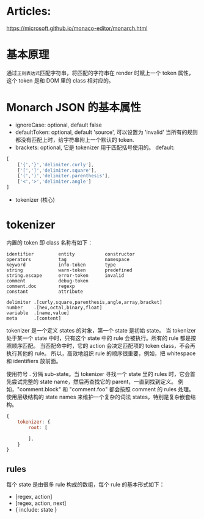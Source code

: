 
# Articles:

https://microsoft.github.io/monaco-editor/monarch.html




# 基本原理

通过`正则表达式`匹配字符串，将匹配的字符串在 render 时赋上一个 token 属性，这个 token 是和 DOM 里的 class 相对应的。


# Monarch JSON 的基本属性
* ignoreCase: optional, default false
* defaultToken: optional, default 'source', 可以设置为 'invalid'
当所有的规则都没有匹配上时，给字符串附上一个默认的 token.
* brackets: optional, 它是 tokenizer 用于匹配括号使用的。
default:
```js
[ 
    ['{','}','delimiter.curly'],
    ['[',']','delimiter.square'],
    ['(',')','delimiter.parenthesis'],
    ['<','>','delimiter.angle'] 
]
```
* tokenizer (核心)


# tokenizer
内置的 token 即 class 名称有如下：
```
identifier         entity           constructor
operators          tag              namespace
keyword            info-token       type
string             warn-token       predefined
string.escape      error-token      invalid
comment            debug-token
comment.doc        regexp
constant           attribute

delimiter .[curly,square,parenthesis,angle,array,bracket]
number    .[hex,octal,binary,float]
variable  .[name,value]
meta      .[content]
```

tokenizer 是一个定义 states 的对象，第一个 state 是初始 state。
当 tokenizer 处于某一个 state 中时，只有这个 state 中的 rule 会被执行。所有的 rule 都是按照顺序匹配。
当匹配命中时，它的 action 会决定匹配项的 token class，不会再执行其他的 rule。
所以，高效地组织 rule 的顺序很重要，例如，把 whitespace 和 identifiers 放前面。

使用符号 . 分隔 sub-state。当 tokenizer 寻找一个 state 里的 rules 时，它会首先尝试完整的 state name，然后再查找它的 parent，一直到找到定义。
例如，"comment.block" 和 "comment.foo" 都会按照 comment 的 rules 处理。
使用层级结构的 state names 来维护一个复杂的词法 states，特别是复杂嵌套结构。
```js
{
    tokenizer: {
        root: [

        ],
    }
}
```


## rules
每个 state 是由很多 rule 构成的数组，每个 rule 的基本形式如下：
* [regex, action] 
* [regex, action, next]
* { include: state }





